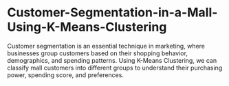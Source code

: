 # Customer-Segmentation-in-a-Mall-Using-K-Means-Clustering
Customer segmentation is an essential technique in marketing, where businesses group customers based on their shopping behavior, demographics, and spending patterns. Using K-Means Clustering, we can classify mall customers into different groups to understand their purchasing power, spending score, and preferences.
